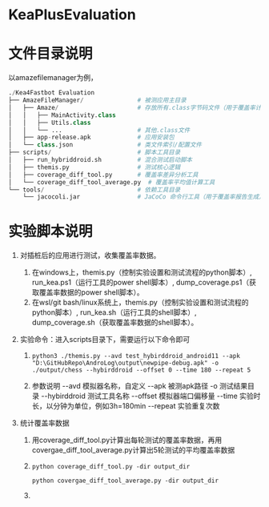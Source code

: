 # KeaPlusEvaluation
# 文件目录说明

以amazefilemanager为例，

```python
./Kea4Fastbot Evaluation 
├── AmazeFileManager/               # 被测应用主目录
│   ├── Amaze/                      # 存放所有.class字节码文件（用于覆盖率计算）
│   │   ├── MainActivity.class
│   │   ├── Utils.class
│   │   └── ...                     # 其他.class文件
│   ├── app-release.apk             # 应用安装包
│   └── class.json                  # 类文件索引/配置文件
├── scripts/                        # 脚本工具目录
│   ├── run_hybriddroid.sh          # 混合测试启动脚本
│   ├── themis.py                   # 测试核心逻辑
│   ├── coverage_diff_tool.py       # 覆盖率差异分析工具
│   └── coverage_diff_tool_average.py  # 覆盖率平均值计算工具
└── tools/                          # 依赖工具目录
    └── jacocoli.jar                # JaCoCo 命令行工具（用于覆盖率报告生成）
```

# 实验脚本说明

1. 对插桩后的应用进行测试，收集覆盖率数据。

   1. 在windows上，themis.py（控制实验设置和测试流程的python脚本）,  run_kea.ps1（运行工具的power shell脚本）, dump_coverage.ps1（获取覆盖率数据的power shell脚本）。
   2. 在wsl/git bash/linux系统上，themis.py（控制实验设置和测试流程的python脚本）,  run_kea.sh（运行工具的shell脚本）, dump_coverage.sh（获取覆盖率数据的shell脚本）。

2. 实验命令：进入scripts目录下，需要运行以下命令即可

   1. ```Shell
      python3 ./themis.py --avd test_hybirddroid_android11 --apk "D:\GitHubRepo\AndroLog\output\newpipe-debug.apk" -o ./output/chess --hybirddroid --offset 0 --time 180 --repeat 5
      ```

   2. 参数说明 --avd 模拟器名称，自定义 --apk 被测apk路径 -o 测试结果目录 --hybirddroid 测试工具名称 --offset 模拟器端口偏移量 --time 实验时长，以分钟为单位，例如3h=180min --repeat 实验重复次数

3. 统计覆盖率数据

   1. 用coverage_diff_tool.py计算出每轮测试的覆盖率数据，再用covergae_diff_tool_average.py计算出5轮测试的平均覆盖率数据

   2. ```Plain
      python coverage_diff_tool.py -dir output_dir
      
      python covergae_diff_tool_average.py -dir output_dir
      ```

   3. 